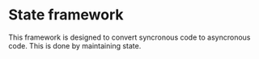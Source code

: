 # State framework

This framework is designed to convert syncronous code to asyncronous code. This is done by maintaining state.

